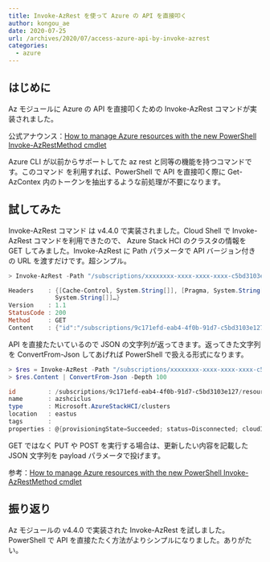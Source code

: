 ```yaml
---
title: Invoke-AzRest を使って Azure の API を直接叩く
author: kongou_ae
date: 2020-07-25
url: /archives/2020/07/access-azure-api-by-invoke-azrest
categories:
  - azure
---
```


## はじめに

Az モジュールに Azure の API を直接叩くための Invoke-AzRest コマンドが実装されました。

公式アナウンス：[How to manage Azure resources with the new PowerShell Invoke-AzRestMethod cmdlet](https://techcommunity.microsoft.com/t5/azure-tools/how-to-manage-azure-resources-with-the-new-powershell-invoke/ba-p/1540306)

Azure CLI が以前からサポートしてた az rest と同等の機能を持つコマンドです。このコマンド を利用すれば、PowerShell で API を直接叩く際に Get-AzContex 内のトークンを抽出するような前処理が不要になります。

## 試してみた

Invoke-AzRest コマンド は v4.4.0 で実装されました。Cloud Shell で Invoke-AzRest コマンドを利用できたので、 Azure Stack HCI のクラスタの情報を GET してみました。Invoke-AzRest に Path パラメータで API バージョン付きの URL を渡すだけです。超シンプル。

```powershell
> Invoke-AzRest -Path "/subscriptions/xxxxxxxx-xxxx-xxxx-xxxx-c5bd3103e127/resourceGroups/azshci-registration/providers/Microsoft.AzureStackHCI/clusters/azshciclus?api-version=2020-03-01-preview" -Method GET

Headers    : {[Cache-Control, System.String[]], [Pragma, System.String[]], [x-ms-ratelimit-remaining-subscription-reads, System.String[]], [x-ms-request-id,
             System.String[]]…}
Version    : 1.1
StatusCode : 200
Method     : GET
Content    : {"id":"/subscriptions/9c171efd-eab4-4f0b-91d7-c5bd3103e127/resourceGroups/azshci-registration/providers/Microsoft.AzureStackHCI/clusters/azshciclus","name":"azshciclus","type":"Microsoft.AzureStackHCI/clusters","location":"eastus","tags":{},"properties":{"provisioningState":"Succeeded","status":"Disconnected","cloudId":"2a3746fe-9ba4-4aaf-b4b4-524c347f2450","aadClientId":"5babd374-6cab-4660-9b41-fb5ffca293be","aadTenantId":"95b57fbb-b9c6-443f-91e0-d69fad0f2565","reportedProperties":{"clusterName":"AZSHCICLUS","clusterId":"70244155-6423-4b03-bc01-0bfa88df252c","clusterVersion":"10.0.17784","nodes":[{"name":"AZSHCINODE01","id":1,"manufacturer":"Microsoft Corporation","model":"Virtual Machine","osName":"Azure Stack HCI","osVersion":"10.0.17784.1068","serialNumber":"1844-8425-4411-3410-9623-0336-66","coreCount":2,"memoryInGiB":4},{"name":"AZSHCINODE02","id":2,"manufacturer":"Microsoft Corporation","model":"VirtualMachine","osName":"Azure Stack HCI","osVersion":"10.0.17784.1068","serialNumber":"4452-2741-5854-6413-1790-0626-37","coreCount":2,"memoryInGiB":4}],"lastUpdated":"2020-07-23T04:00:00.3896307Z"},"trialDaysRemaining":28,"billingModel":"Trial"}}
```

API を直接たたいているので JSON の文字列が返ってきます。返ってきた文字列を ConvertFrom-Json してあげれば PowerShell で扱える形式になります。

```powershell
> $res = Invoke-AzRest -Path "/subscriptions/xxxxxxxx-xxxx-xxxx-xxxx-c5bd3103e127/resourceGroups/azshci-registration/providers/Microsoft.AzureStackHCI/clusters/azshciclus?api-version=2020-03-01-preview" -Method GET
> $res.Content | ConvertFrom-Json -Depth 100

id         : /subscriptions/9c171efd-eab4-4f0b-91d7-c5bd3103e127/resourceGroups/azshci-registration/providers/Microsoft.AzureStackHCI/clusters/azshciclus
name       : azshciclus
type       : Microsoft.AzureStackHCI/clusters
location   : eastus
tags       :
properties : @{provisioningState=Succeeded; status=Disconnected; cloudId=xxxxxxxx-xxxx-xxxx-xxxx-524c347f2450; aadClientId=xxxxxxxx-xxxx-xxxx-xxxx-fb5ffca293be;aadTenantId=xxxxxxxx-xxxx-xxxx-xxxx-d69fad0f2565; reportedProperties=; trialDaysRemaining=28; billingModel=Trial}
```

GET ではなく PUT や POST を実行する場合は、更新したい内容を記載した JSON 文字列を payload パラメータで投げます。

参考：[How to manage Azure resources with the new PowerShell Invoke-AzRestMethod cmdlet](https://techcommunity.microsoft.com/t5/azure-tools/how-to-manage-azure-resources-with-the-new-powershell-invoke/ba-p/1540306)

## 振り返り

Az モジュールの v4.4.0 で実装された Invoke-AzRest を試しました。PowerShell で API を直接たたく方法がよりシンプルになりました。ありがたい。
